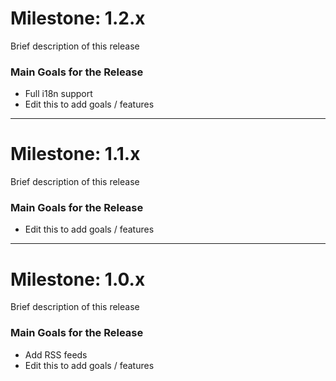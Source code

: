 # Milestone: 1.2.x #

Brief description of this release

### Main Goals for the Release ###

  * Full i18n support
  * Edit this to add goals / features


---


# Milestone: 1.1.x #

Brief description of this release

### Main Goals for the Release ###

  * Edit this to add goals / features


---


# Milestone: 1.0.x #

Brief description of this release


### Main Goals for the Release ###

  * Add RSS feeds
  * Edit this to add goals / features